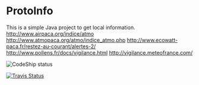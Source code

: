 ProtoInfo
=========
This is a simple Java project to get local information.
http://www.airpaca.org/indice/atmo
http://www.atmopaca.org/atmo/indice_atmo.php
http://www.ecowatt-paca.fr/restez-au-courant/alertes-2/
http://www.pollens.fr/docs/vigilance.html
http://vigilance.meteofrance.com/

![CodeShip status](https://codeship.com/projects/cef311d0-b47b-0133-d2f0-2e1f5f4040fe/status?branch=master)

[![Travis Status](https://travis-ci.org/vrampal/protoinfo.svg)](https://travis-ci.org/vrampal/connectfour)
